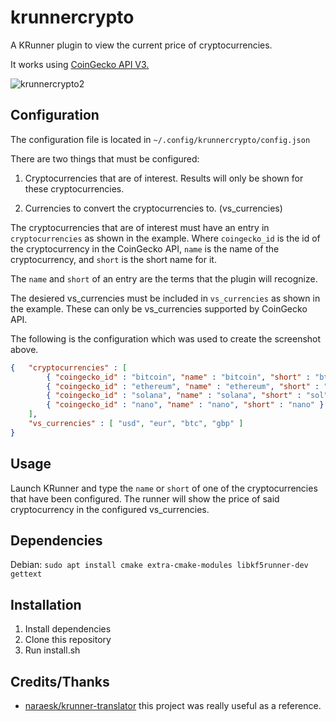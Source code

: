 # krunnercrypto
A KRunner plugin to view the current price of cryptocurrencies.

It works using [CoinGecko API V3.](https://www.coingecko.com/en/api/documentation)

![krunnercrypto2](https://user-images.githubusercontent.com/7107694/146843950-ce2e7a43-e623-46aa-8627-9d56f13a92c1.png)

## Configuration
The configuration file is located in `~/.config/krunnercrypto/config.json`

There are two things that must be configured:

1. Cryptocurrencies that are of interest. Results will only be shown for these cryptocurrencies.

2. Currencies to convert the cryptocurrencies to. (vs_currencies)

The cryptocurrencies that are of interest must have an entry in `cryptocurrencies` as shown in the example. Where `coingecko_id` is the id of the cryptocurrency in the CoinGecko API, `name` is the name of the cryptocurrency, and `short` is the short name for it.

The `name` and `short` of an entry are the terms that the plugin will recognize.

The desiered vs_currencies must be included in `vs_currencies` as shown in the example. These can only be vs_currencies supported by CoinGecko API.

The following is the configuration which was used to create the screenshot above.
```json
{   "cryptocurrencies" : [
        { "coingecko_id" : "bitcoin", "name" : "bitcoin", "short" : "btc" },
        { "coingecko_id" : "ethereum", "name" : "ethereum", "short" : "eth" },
        { "coingecko_id" : "solana", "name" : "solana", "short" : "sol" },
        { "coingecko_id" : "nano", "name" : "nano", "short" : "nano" }
    ],
    "vs_currencies" : [ "usd", "eur", "btc", "gbp" ]
}
```

## Usage
Launch KRunner and type the `name` or `short` of one of the cryptocurrencies that have been configured. The runner will show the price of said cryptocurrency in the configured vs_currencies.

## Dependencies

Debian:
`sudo apt install cmake extra-cmake-modules libkf5runner-dev gettext`

## Installation
1. Install dependencies
2. Clone this repository
3. Run install.sh

## Credits/Thanks
- [naraesk/krunner-translator](https://github.com/naraesk/krunner-translator) this project was really useful as a reference.
